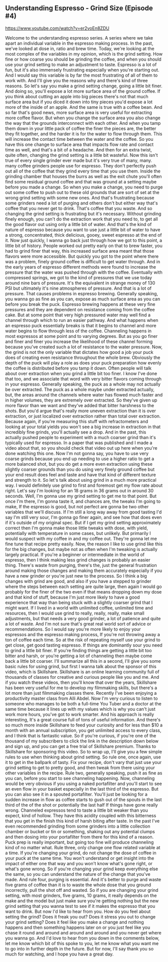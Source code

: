 ## Understanding Espresso - Grind Size (Episode #4)

<https://www.youtube.com/watch?v=er2voEn8ZDU>

Welcome to the understanding
espresso series.
A series where we take apart
an individual variable in
the espresso making process.
In the past, we've looked at
dose in, ratio and brew time.
Today, we're looking at the
most complex of the variables
in my opinion, which is the grind setting.
How fine or how coarse you
should be grinding the coffee,
and when you should use your grind setting
to make an adjustment to taste.
Espresso is a lot of fun,
but it's also immensely frustrating
especially when you're starting out.
And I would say this variable is by far
the most frustrating of
all of them to work with.
And I'll give you the reasons why
and there's kind of three reasons.
So let's say you make
a grind setting change,
going a little bit finer.
And doing so, you'll expose
a lot more surface area
of the ground coffee.
If you think about cutting
an apple into big pieces
there's not that much surface area
but if you diced it down into tiny pieces
you'd expose a lot more
of the inside of an apple.
And the same is true with a coffee bean.
And so far that's good
news, more surface area
is very useful for extracting
more coffee flavor.
But when you change the surface area
you also change the way that the grounds
interconnect with each other.
And when you tamp them down
in your little pack of coffee
the finer the pieces are,
the better they fit together,
and the harder it is for the
water to flow through them.
This will increase the contact time
between the water and the coffee.
So you have this one
change to surface area
that impacts flow rate
and contact time as well,
and that's a bit of a headache.
And then for an extra twist,
quite often, changing the grind setting
is a little bit wasteful.
Now this isn't true of every
single grinder ever made
but it's very true of many,
many. many coffee grinders
people use for espresso.
They don't perfectly push
out all of the coffee
that they grind every
time that you use them.
Inside the grinding chamber
that houses the burrs
as well as the exit chute
you'll often find some
residual ground coffee
and that was ground at a setting
maybe before you made a change.
So when you make a change,
you need to purge out some coffee
to push out to these old grounds
that are sort of set at
the wrong grind setting
with some new ones.
And that's frustrating
because some grinders
need a lot of purging and others don't
but either way that's coffee
that you never get to drink.
That's coffee that you waste.
And so changing the grind
setting is frustrating
but it's necessary.
Without grinding finely enough,
you can't do the extraction
work that you need to,
to get all the good flavor out
using only a little bit of water.
And that's the kind of nature of espresso
because you want to use
just a little bit of water
to have a strong, concentrated,
thick delicious, gooey,
sweet espresso at the end of it.
Now just quickly, I wanna go back
just through how we got to this point,
a little bit of history.
People worked out pretty
early on that to brew faster,
you had to grind finer that way,
this increased surface area meant that
those flavors were more accessible.
But quickly you got to the
point where there was a problem,
finely ground coffee is
difficult to get water through.
And in the early years of espresso
different methods were found
to increase the pressure
that the water was pushed
through with the coffee.
Eventually with compressed springs,
we got to the kind of
pressures that we use today
around nine bars of pressure.
It's the equivalent in
strange money of 130 PSI
but ultimately it's nine
atmospheres of pressure.
And that is a lot of pressure.
That causes problems in espresso brewing.
Generally speaking, you
wanna go as fine as you can,
expose as much surface area as you can
before you break the puck.
Espresso brewing happens at
these very fine pressures
and they are dependent
on resistance coming from the coffee cake.
But at some point that
very high pressured water
may well find a channel
through which to run
an easier pathway.
And what happens when an
espresso puck essentially breaks
is that it begins to channel
and more water begins to flow
through less of the coffee.
Channeling happens in most
expressos at some point
and to varying degrees.
But as you go finer and finer and finer
you increase the likelihood
of these channel forming
because you've created
such a lot of resistance
to the water pressure.
Now, the grind is not the
only variable that dictates
how good a job your puck does
of creating even resistance
throughout the whole brew.
Obviously the depth of
the puck will play a role
as does your puck preparation
how evenly the coffee is distributed
before you tamp it down.
Often people will talk
about over extraction
when you grind a little bit too finer.
I know I've done that too,
and we associate that word
with very bitter flavors
coming through in your espresso.
Generally speaking, the puck as a whole
may not actually be over extracted.
The puck as a whole maybe
under extracted actually,
but, the areas around the channels
where water has flowed much
faster and in higher volumes,
they are extremely over extracted.
So they've given up
more flavor than we want
and they've added that bitter
harshness to the shots.
But you'd argue that's
really more uneven extraction
than it is over extraction,
or just localized over extraction
rather than total over extraction.
Because again, if you're
measuring this stuff
with refractometers and
looking at your total yields
you won't see a big increase in extraction
in that incredibly fine grinds,
you'll actually see a drop.
And in the past, this actually
pushed people to experiment
with a much coarser grind
than it's typically used for espresso.
In a paper that was published
and I made a video about that,
so you should check that video out up here
when you're done watching this one.
Now I'm not gonna say, you
have to use very coarse grinds
because you end up needing
to use a higher ratio
to get a more balanced shot,
but you do get a more even extraction
using these slightly coarser grounds
than you do using very
finely ground coffee
but your end result does feel and taste
and have that kind of different
texture and strength to it.
So let's talk about using grind
in a much more practical way.
I would definitely use
grind to first and foremost
get my flow rate about right.
Let's say I'm looking for
an 18 grams in 36 grams out
in around 30 seconds.
Well, I'm gonna use my grind setting
to get me to that point.
But once I'm there, I'm gonna taste it,
and chances are, the
tweaks I'm going to make,
If the espresso is good, but not perfect
are gonna be two other
variables that we'll discuss.
If I'm still a long way
away from good tasting
I'd say I'm still very sour,
I'm gonna go finer again,
and see how that does
even if it's outside of my original spec.
But if I get my grind
setting approximately correct
then I'm gonna make those little tweaks
with dose, with yield,
potentially with temperature
in some cases, but unlikely.
But primarily I would suspect with
my coffee in and my coffee out.
They're gonna let me fine tune
that recipe pretty easily.
Now, the reason I like
to use grind like this
for the big changes,
but maybe not as often when I'm tweaking
is actually largely practical.
If you're a beginner or intermediate
in the world of espresso,
then I think making less grind changes
is probably an easier thing.
There's waste from purging,
there's the, just the
general frustration around
making those changes and
making them accurately
especially if you have a new grinder
or you're just new to the process.
So I think a big changes
with grind are good,
and also if you have a stepped to grinder
where the steps between each
setting are quite large,
then again I would go probably
for the finer of the two
even if that means dropping down my dose
and that kind of stuff,
because I'm just more likely
to have a good experience
that way than being stuck
with a slightly coarser
grind that I might want.
If I lived in a world
with unlimited coffee,
unlimited time and resources,
then I would use grind to
really, really, really,
make small adjustments,
but that needs a very good grinder,
a lot of patience and
quite a lot of waste.
And I'm not sure that's great real world
sort of advice or recommendations.
So I would say you're more
likely to enjoy your espressos
and the espresso making process,
If you're not throwing away
a ton of coffee each time.
So at the risk of repeating myself
use your grind to get close,
get good tasting espresso.
If things are dominantly sour
you need to grind a little bit finer.
If you're finding things
are getting a little bit
too bitter and harsh, or you're
getting a lot of channeling
then maybe come back a little bit coarser.
I'll summarize all this in a second,
I'll give you some basic
rules for using grind,
but first I wanna talk about
the sponsor of this video,
which is Skillshare.
Skillshare is an online learning community
full of thousands of classes
for creative and curious
people like you and me.
And if you watch these videos,
then you'll know that over the years,
Skillshare has been very useful for me
to develop my filmmaking skills,
but there's a lot more than
just filmmaking classes there.
Recently I've been enjoying
a productivity master class
from Alli Abdel.
Now I'm very curious to listen to someone
who manages to be both
a full-time You Tuber
and a doctor at the same time
because it lines up with my values
which is why you can't
just work more hours,
you've got to work smarter.
And his approach is really interesting,
It's a great course full of
tons of useful information.
And there's so much more inside Skillshare
to feed your curiosity
and for less than $10 a month
with an annual subscription,
you get unlimited access to every class,
and I think that is fantastic value.
So if you're curious,
if you're one of the
thousand of my subscribers
to click the link in the
description down below
and sign up, and you can get a free trial
of Skillshare premium.
Thanks to Skillshare for
sponsoring this video.
So to wrap up, I'll give you
a few simple rules to use
when thinking about grind setting.
So rule one, once again,
use it to get in the ballpark of tasty.
Fix your recipe, don't vary that
just use your grind setting
to get to pretty good,
and then tweak from there
using your other variables in the recipe.
Rule two, generally speaking,
push it as fine as you can,
before you start to see
channeling happening.
Now, channeling would be very obvious
if you using a naked portafilter
and you'll start to see an
even flow in your basket
especially in the last
third of the espresso.
But you can also see it
in a spouted portafilter.
You'll just be looking for
a sudden increase in flow
as coffee starts to gush out of the spouts
in the last third of the of the shot
or potentially the last half
If things have gone really wrong.
Channeled expressos tend to taste
a little bit weaker than
you expect, kind of hollow.
They have this acidity
coupled with this bitterness
that you get in the finish
this kind of harsh biting after taste.
In the past I've even recommended grinding
from some grinders into a
little collection chamber
or bucket or tin or something,
shaking out any potential clumps
and then dosing into your
portafilter from there
for this kind of a reason.
Puck prep is really important,
but going too fine will produce channeling
kind of no matter what.
Rule three, only change one
flow related variable at a time.
If you're changing your grind,
do not change the dose
of coffee in your puck
at the same time.
You won't understand or get insight
into the impact of either one that way
and you won't know what's gone
right, or what's gone wrong.
So if you're changing your grind
keep everything else the same,
so you can understand
the nature of the change that you've made.
And rule four, purging is essential.
And it's better to purge and
waste five grams of coffee
than it is to waste the
whole dose that you ground
incorrectly, pull the shot off and wasted.
So if you are changing your grind setting,
with most grinders, five grams, 10 grams,
it really depends on
the make and the model
but just make sure you're getting nothing
but the new grind setting
that you wanna test
to see if it makes the espresso
that you want to drink.
But now I'd like to hear from you.
How do you feel about setting the grind?
Does it freak you out?
Does it stress you out to
change your grind setting?
Does it feel like you make
a change and nothing happens
and then something happens later on
or you just feel like you chase it
round and around and around and around
and you never get where you wanna go.
And I'd love to hear from you
down in the comments below,
let me know which bit
of this spoke to you,
let me know what you want me to go into
in further depth in the future.
But for now, I'll say thank
you so much for watching,
and I hope you have a great day.

